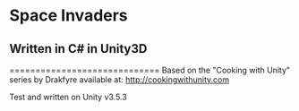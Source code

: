 # Space Invaders
## Written in C# in Unity3D
=============================
Based on the "Cooking with Unity" series by Drakfyre available at: http://cookingwithunity.com

Test and written on Unity v3.5.3